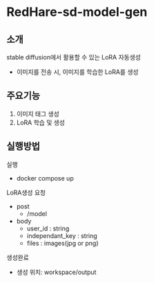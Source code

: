 
# RedHare-sd-model-gen

소개
------
stable diffusion에서 활용할 수 있는 LoRA 자동생성 
- 이미지를 전송 시, 이미지를 학습한 LoRA를 생성

주요기능
-----
1. 이미지 태그 생성
2. LoRA 학습 및 생성


실행방법
----
실행
- docker compose up

LoRA생성 요청
- post
  - /model
- body
  - user_id : string
  - independant_key : string
  - files : images(jpg or png)
 
생성완료
- 생성 위치: workspace/output
